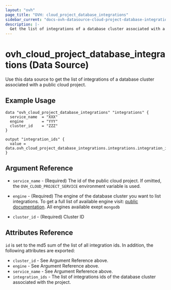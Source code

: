 ```yaml
---
layout: "ovh"
page_title: "OVH: cloud_project_database_integrations"
sidebar_current: "docs-ovh-datasource-cloud-project-database-integrations"
description: |-
  Get the list of integrations of a database cluster associated with a public cloud project.
---
```


# ovh_cloud_project_database_integrations (Data Source)

Use this data source to get the list of integrations of a database cluster associated with a public cloud project.

## Example Usage

```hcl
data "ovh_cloud_project_database_integrations" "integrations" {
  service_name  = "XXX"
  engine        = "YYY"
  cluster_id    = "ZZZ"
}

output "integration_ids" {
  value = data.ovh_cloud_project_database_integrations.integrations.integration_ids
}
```

## Argument Reference

* `service_name` - (Required) The id of the public cloud project. If omitted,
  the `OVH_CLOUD_PROJECT_SERVICE` environment variable is used.

* `engine` - (Required) The engine of the database cluster you want to list integrations. To get a full list of available engine visit:
[public documentation](https://docs.ovh.com/gb/en/publiccloud/databases).
All engines available exept `mongodb`

* `cluster_id` - (Required) Cluster ID

## Attributes Reference

`id` is set to the md5 sum of the list of all integration ids. In addition,
the following attributes are exported:

* `cluster_id` - See Argument Reference above.
* `engine` - See Argument Reference above.
* `service_name` - See Argument Reference above.
* `integration_ids` - The list of integrations ids of the database cluster associated with the project.

